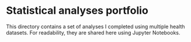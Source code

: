 # Statistical analyses portfolio

This directory contains a set of analyses I completed using multiple health datasets. For readability, they are shared here using Jupyter Notebooks. 
